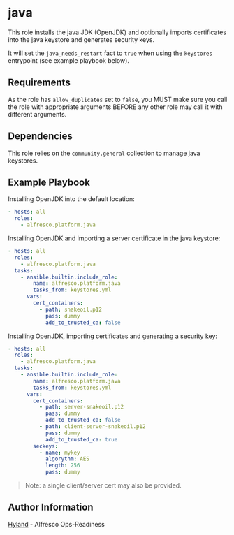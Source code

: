 # java

This role installs the java JDK (OpenJDK) and optionally imports certificates
into the java keystore and generates security keys.

It will set the `java_needs_restart` fact to `true` when using the `keystores`
entrypoint (see example playbook below).

## Requirements

As the role has `allow_duplicates` set to `false`, you MUST make sure you call
the role with appropriate arguments BEFORE any other role may call it with
different arguments.

## Dependencies

This role relies on the `community.general` collection to manage java keystores.

## Example Playbook

Installing OpenJDK into the default location:

```yaml
- hosts: all
  roles:
    - alfresco.platform.java
```

Installing OpenJDK and importing a server certificate in the java keystore:

```yaml
- hosts: all
  roles:
    - alfresco.platform.java
  tasks:
    - ansible.builtin.include_role:
        name: alfresco.platform.java
        tasks_from: keystores.yml
      vars:
        cert_containers:
          - path: snakeoil.p12
            pass: dummy
            add_to_trusted_ca: false
```

Installing OpenJDK, importing certificates and generating a security key:

```yaml
- hosts: all
  roles:
    - alfresco.platform.java
  tasks:
    - ansible.builtin.include_role:
        name: alfresco.platform.java
        tasks_from: keystores.yml
      vars:
        cert_containers:
          - path: server-snakeoil.p12
            pass: dummy
            add_to_trusted_ca: false
          - path: client-server-snakeoil.p12
            pass: dummy
            add_to_trusted_ca: true
        seckeys:
          - name: mykey
            algorythm: AES
            length: 256
            pass: dummy
```

> Note: a single client/server cert may also be provided.

## Author Information

[Hyland](https://hyland.com) - Alfresco Ops-Readiness
